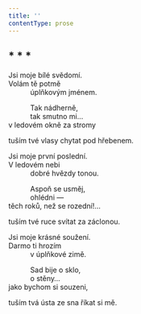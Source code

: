 ```yaml
---
title: ''
contentType: prose
---
```


## \* \* \*

Jsi moje bílé svědomí.  
Volám tě potmě  
           úplňkovým jménem.

           Tak nádherně,  
           tak smutno mi…  
v ledovém okně za stromy

tuším tvé vlasy chytat pod hřebenem.

Jsi moje první poslední.  
V ledovém nebi  
           dobré hvězdy tonou.

           Aspoň se usměj,  
           ohlédni —  
těch roků, než se rozední!…

tuším tvé ruce svítat za záclonou.

Jsi moje krásné soužení.  
Darmo ti hrozím  
           v úplňkové zimě.

           Sad bije o sklo,  
           o stěny…  
jako bychom si souzeni,

tuším tvá ústa ze sna říkat si mě.
